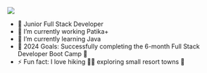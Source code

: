 ![](https://giphy.com/gifs/JIX9t2j0ZTN9S)
- 🚀 Junior Full Stack Developer
- 🔭 I’m currently working Patika+
- 🌱 I’m currently learning Java
- 🥅 2024 Goals: Successfully completing the 6-month Full Stack Developer Boot Camp 🤖
- ⚡ Fun fact: I love hiking 🤸‍♀️ exploring small resort towns 🐓

<br />
<br />
<br />


[linkedin]:https://www.linkedin.com/in/dogadenizkorkmaz/
[medium]: https://medium.com/@dogadenizkorkmaz


